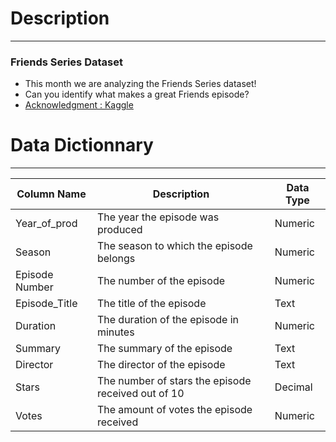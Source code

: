# Description

---

### Friends Series Dataset

- This month we are analyzing the Friends Series dataset!
- Can you identify what makes a great Friends episode?
- [Acknowledgment : Kaggle](https://www.kaggle.com/rezaghari/friends-series-dataset?select=friends_episodes_v3.csv)



# Data Dictionnary

---

| Column  Name    | Description                                         | Data Type |
| --------------- | --------------------------------------------------- | --------- |
| Year_of_prod    | The year the  episode was produced                  | Numeric   |
| Season          | The season to  which the episode belongs            | Numeric   |
| Episode  Number | The number of  the episode                          | Numeric   |
| Episode_Title   | The title of the  episode                           | Text      |
| Duration        | The duration of  the episode in minutes             | Numeric   |
| Summary         | The summary of  the episode                         | Text      |
| Director        | The director of  the episode                        | Text      |
| Stars           | The number of  stars the episode received out of 10 | Decimal   |
| Votes           | The amount of  votes the episode received           | Numeric   |
